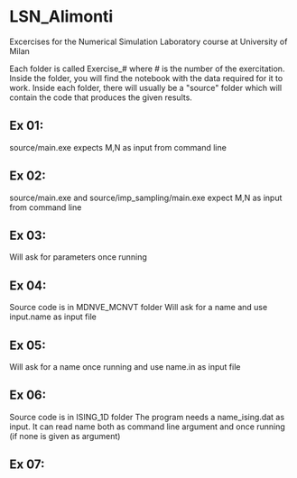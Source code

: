 # LSN_Alimonti
Excercises for the Numerical Simulation Laboratory course at University of Milan

Each folder is called Exercise_# where # is the number of the exercitation.
Inside the folder, you will find the notebook with the data required for it to work.
Inside each folder, there will usually be a "source" folder which will contain the code that produces the given results.

## Ex 01:
  source/main.exe expects M,N as input from command line
## Ex 02:
  source/main.exe and source/imp_sampling/main.exe expect M,N as input from command line
## Ex 03:
  Will ask for parameters once running
## Ex 04:
  Source code is in MDNVE_MCNVT folder
  Will ask for a name and use input.name as input file
## Ex 05:
  Will ask for a name once running and use name.in as input file
## Ex 06:
  Source code is in ISING_1D folder
  The program needs a name_ising.dat as input. It can read name both as command line argument and once running (if none is given as argument)
## Ex 07:
